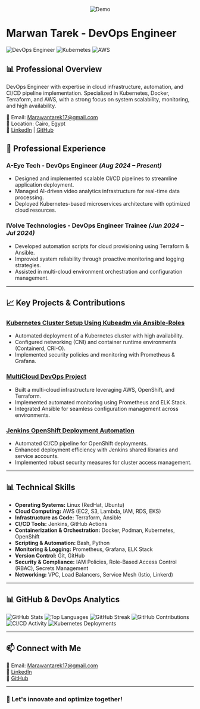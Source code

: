 <p align="center">
  <img src="https://media.giphy.com/media/TFPdmm3rdzeZ0kP3zG/giphy.gif?cid=ecf05e47h7hacagnd8jzqjca7n6bywpzapdqyt2ft4w9d210&ep=v1_gifs_search&rid=giphy.gif&ct=g" alt="Demo">
</p>

# Marwan Tarek - DevOps Engineer
![DevOps Engineer](https://img.shields.io/badge/DevOps-Engineer-blue)
![Kubernetes](https://img.shields.io/badge/Kubernetes-Expert-brightgreen)
![AWS](https://img.shields.io/badge/AWS-Certified-orange)

## 📊 Professional Overview
DevOps Engineer with expertise in cloud infrastructure, automation, and CI/CD pipeline implementation. Specialized in Kubernetes, Docker, Terraform, and AWS, with a strong focus on system scalability, monitoring, and high availability.

📧 Email: [Marawantarek17@gmail.com](mailto:Marawantarek17@gmail.com)  
📍 Location: Cairo, Egypt  
🔗 [LinkedIn](https://www.linkedin.com/in/marwan-tarek-13034627a) | [GitHub](https://github.com/marwantarek11)




## 💼 Professional Experience
### **A-Eye Tech - DevOps Engineer** *(Aug 2024 – Present)*
- Designed and implemented scalable CI/CD pipelines to streamline application deployment.
- Managed AI-driven video analytics infrastructure for real-time data processing.
- Deployed Kubernetes-based microservices architecture with optimized cloud resources.

### **IVolve Technologies - DevOps Engineer Trainee** *(Jun 2024 – Jul 2024)*
- Developed automation scripts for cloud provisioning using Terraform & Ansible.
- Improved system reliability through proactive monitoring and logging strategies.
- Assisted in multi-cloud environment orchestration and configuration management.

---

## 📈 Key Projects & Contributions
### **[Kubernetes Cluster Setup Using Kubeadm via Ansible-Roles](https://github.com/marwantarek11/Kubernetes-Cluster-Setup-Using-Kubeadm-Via-Ansible-Roles)**
- Automated deployment of a Kubernetes cluster with high availability.
- Configured networking (CNI) and container runtime environments (Containerd, CRI-O).
- Implemented security policies and monitoring with Prometheus & Grafana.

### **[MultiCloud DevOps Project](https://github.com/marwantarek11/MultiCloudDevOpsProject)**
- Built a multi-cloud infrastructure leveraging AWS, OpenShift, and Terraform.
- Implemented automated monitoring using Prometheus and ELK Stack.
- Integrated Ansible for seamless configuration management across environments.

### **[Jenkins OpenShift Deployment Automation](https://github.com/marwantarek11/Jenkins-Openshift-Deployment-Automation)**
- Automated CI/CD pipeline for OpenShift deployments.
- Enhanced deployment efficiency with Jenkins shared libraries and service accounts.
- Implemented robust security measures for cluster access management.

---

## 📊 Technical Skills
- **Operating Systems:** Linux (RedHat, Ubuntu)
- **Cloud Computing:** AWS (EC2, S3, Lambda, IAM, RDS, EKS)
- **Infrastructure as Code:** Terraform, Ansible
- **CI/CD Tools:** Jenkins, GitHub Actions
- **Containerization & Orchestration:** Docker, Podman, Kubernetes, OpenShift
- **Scripting & Automation:** Bash, Python
- **Monitoring & Logging:** Prometheus, Grafana, ELK Stack
- **Version Control:** Git, GitHub
- **Security & Compliance:** IAM Policies, Role-Based Access Control (RBAC), Secrets Management
- **Networking:** VPC, Load Balancers, Service Mesh (Istio, Linkerd)

---

## 📊 GitHub & DevOps Analytics
![GitHub Stats](https://github-readme-stats.vercel.app/api?username=marwantarek11&show_icons=true&theme=radical)
![Top Languages](https://github-readme-stats.vercel.app/api/top-langs/?username=marwantarek11&layout=compact&theme=radical)
![GitHub Streak](https://github-readme-streak-stats.herokuapp.com/?user=marwantarek11&theme=radical)
![GitHub Contributions](https://github-profile-summary-cards.vercel.app/api/cards/profile-details?username=marwantarek11&theme=radical)
![CI/CD Activity](https://github-readme-stats.vercel.app/api/pin/?username=marwantarek11&repo=Jenkins-Openshift-Deployment-Automation&theme=radical)
![Kubernetes Deployments](https://github-readme-stats.vercel.app/api/pin/?username=marwantarek11&repo=Kubernetes-Cluster-Setup-Using-Kubeadm-Via-Ansible-Roles&theme=radical)

---

## 📫 Connect with Me
📧 Email: [Marawantarek17@gmail.com](mailto:Marawantarek17@gmail.com)  
🔗 [LinkedIn](https://www.linkedin.com/in/marwan-tarek-13034627a)  
🔗 [GitHub](https://github.com/marwantarek11)

---

### 🚀 Let's innovate and optimize together!


